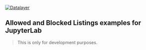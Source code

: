 [![Datalayer](https://assets.datalayer.design/datalayer-25.svg)](https://datalayer.io)

## Allowed and Blocked Listings examples for JupyterLab

> This is only for development purposes.
